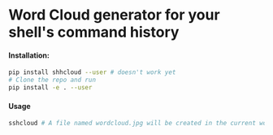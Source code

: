 # Word Cloud generator for your shell's command history

#### Installation:

```sh
pip install shhcloud --user # doesn't work yet
# Clone the repo and run
pip install -e . --user
```

#### Usage

```sh
sshcloud # A file named wordcloud.jpg will be created in the current working directory
```
